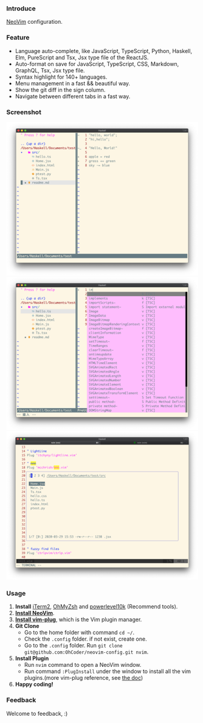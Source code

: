 ### Introduce

[NeoVim](https://neovim.io) configuration.

### Feature

- Language auto-complete, like JavaScript, TypeScript, Python, Haskell, Elm, PureScript and Tsx, Jsx type file of the ReactJS.
- Auto-format on save for JavaScript, TypeScript, CSS, Markdown, GraphQL, Tsx, Jsx type file.
- Syntax highlight for 140+ languages.
- Menu management in a fast && beautiful way.
- Show the git diff in the sign column.
- Navigate between different tabs in a fast way.

### Screenshot

![menu](./doc/menu.png)
![auto-tip](./doc/auto-tip.png)
![nnn](./doc/nnn.png)

### Usage

1. **Install** [iTerm2](https://www.iterm2.com/downloads.html), [OhMyZsh](https://github.com/ohmyzsh/ohmyzsh#basic-installation) and [powerlevel10k](https://github.com/romkatv/powerlevel10k) (Recommend tools).
2. **[Install NeoVim](https://github.com/neovim/neovim/wiki/Installing-Neovim)**.
3. **[Install vim-plug](https://github.com/junegunn/vim-plug#neovim)**, which is the Vim plugin manager.
4. **Git Clone**
   - Go to the home folder with command `cd ~/`.
   - Check the `.config` folder. if not exist, create one.
   - Go to the `.config` folder. Run `git clone git@github.com:OhCoder/neovim-config.git nvim`.
5. **Install Plugin**
   - Run `nvim` command to open a NeoVim window.
   - Run command `:PlugInstall` under the window to install all the vim plugins.(more vim-plug reference, see [the doc](https://github.com/junegunn/vim-plug#commands))
6. **Happy coding!**

### Feedback

Welcome to feedback, :)
